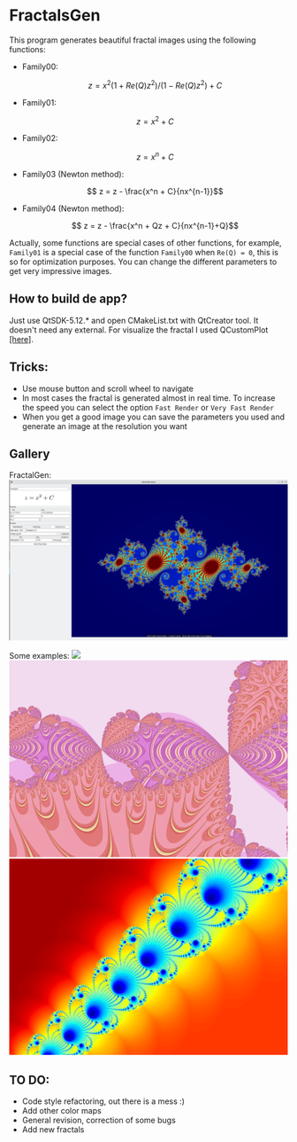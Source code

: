 # FractalsGen

This program generates beautiful fractal images using the following functions:

- Family00:
     ```math
        z = x^2(1+Re(Q)z^2)/(1-Re(Q)z^2) + C
    ```
- Family01:
     ```math
        z = x^2 + C
    ```
- Family02:
     ```math
        z = x^n + C
    ```
- Family03 (Newton method):
     ```math
        z = z - \frac{x^n + C}{nx^{n-1}}
     ```
- Family04 (Newton method):
     ```math
        z = z - \frac{x^n + Qz + C}{nx^{n-1}+Q}
     ```
Actually, some functions are special cases of other functions, for example, `Family01` is a special case of the function `Family00` when ```Re(Q) = 0```, this is so for optimization purposes. You can change the different parameters to get very impressive images.

## How to build de app?
Just use QtSDK-5.12.* and open CMakeList.txt with QtCreator tool. It doesn't need any external. For visualize the fractal I used QCustomPlot [[here]](https://www.qcustomplot.com/). 


## Tricks:
 - Use mouse button and scroll wheel to navigate
 - In most cases the fractal is generated almost in real time. To increase the speed you can select the option `Fast Render` or `Very Fast Render` 
 - When you get a good image you can save the parameters you used and generate an image at the resolution you want
 
## Gallery
FractalGen:
![](./app.jpg?raw=true "FractalGen") 

Some examples:
![](./sample00.png?raw=true) 
![](./sample01.png?raw=true) 
![](./sample02.png?raw=true) 
## TO DO:
- Code style refactoring, out there is a mess :) 
- Add other color maps
- General revision, correction of some bugs
- Add new fractals